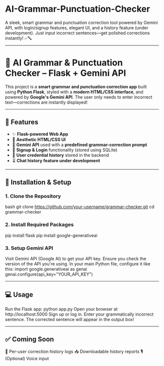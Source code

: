 # AI-Grammar-Punctuation-Checker
A sleek, smart grammar and punctuation correction tool powered by Gemini API, with login/signup features, elegant UI, and a history feature (under development). Just input incorrect sentences—get polished corrections instantly! ✅🔤

---

# 📝 AI Grammar & Punctuation Checker – Flask + Gemini API

This project is a **smart grammar and punctuation correction app** built using **Python Flask**, styled with a **modern HTML/CSS interface**, and powered by **Google's Gemini API**. The user only needs to enter incorrect text—corrections are instantly displayed!

---

## 🚀 Features

- ✨ **Flask-powered Web App**
- 🎨 **Aesthetic HTML/CSS UI**
- 🤖 **Gemini API** used with a **predefined grammar-correction prompt**
- 🔐 **Signup & Login** functionality (stored using SQLite)
- 📜 **User credential history** stored in the backend
- ⏳ **Chat history feature under development**

---

## 🔧 Installation & Setup

### 1. Clone the Repository
bash
git clone https://github.com/your-username/grammar-checker.git
cd grammar-checker


### 2. Install Required Packages
pip install flask
pip install google-generativeai


### 3. Setup Gemini API
Visit Gemini API (Google AI) to get your API key.
Ensure you check the version of the API you're using.
In your main Python file, configure it like this:
import google.generativeai as genai  
genai.configure(api_key="YOUR_API_KEY")

---

## 💻 Usage
Run the Flask app: python app.py
Open your browser at http://localhost:5000
Sign up or log in.
Enter your grammatically incorrect sentence.
The corrected sentence will appear in the output box!

---

## ✅ Coming Soon
🔄 Per-user correction history logs
📥 Downloadable history reports
🎙️ (Optional) Voice input
